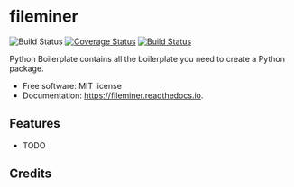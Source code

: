 fileminer
=========

![Build Status](https://github.com/DanSchl/fileminer/workflows/pytesting/badge.svg)
[![Coverage Status](https://coveralls.io/repos/github/DanSchl/fileminer/badge.svg?branch=main)](https://coveralls.io/github/DanSchl/fileminer?branch=main)
[![Build Status](https://app.travis-ci.com/DanSchl/fileminer.svg?branch=main)](https://app.travis-ci.com/DanSchl/fileminer)

Python Boilerplate contains all the boilerplate you need to create a Python package.


* Free software: MIT license
* Documentation: https://fileminer.readthedocs.io.


Features
--------

* TODO

Credits
-------
